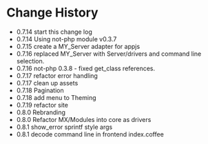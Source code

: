 # Change History

  * 0.7.14 start this change log
  * 0.7.14 Using not-php module v0.3.7
  * 0.7.15 create a MY_Server adapter for appjs
  * 0.7.16 replaced MY_Server with Server/drivers and command line selection.
  * 0.7.16 not-php 0.3.8 - fixed get_class references.
  * 0.7.17 refactor error handling
  * 0.7.17 clean up assets
  * 0.7.18 Pagination
  * 0.7.18 add menu to Theming
  * 0.7.19 refactor site
  * 0.8.0  Rebranding
  * 0.8.0  Refactor MX/Modules into core as drivers
  * 0.8.1  show_error sprintf style args
  * 0.8.1  decode command line in frontend index.coffee
